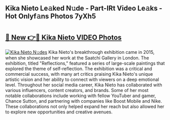 ## Kika Nieto Le𝚊ked N𝚞de - Part-IRt Video Le𝚊ks - Hot Onlyf𝚊ns Photos 7yXh5

# <h2><a href="http://ac34592.deff.icu/?id=Kika+Nieto">🔗 New 👉🔴 Kika Nieto VIDEO Photos</a></h2>

[![Kika Nieto N𝚞des](https://i.imgur.com/rIISA9y.gif)](http://ac34592.deff.icu/?id=Kika+Nieto)
Kika Nieto's breakthrough exhibition came in 2015, when she showcased her work at the Saatchi Gallery in London. The exhibition, titled "Reflections," featured a series of large-scale paintings that explored the theme of self-reflection. The exhibition was a critical and commercial success, with many art critics praising Kika Nieto's unique artistic vision and her ability to connect with viewers on a deep emotional level. Throughout her social media career, Kika Nieto has collaborated with various influencers, content creators, and brands. Some of her most notable collaborations include working with fellow YouTuber and gamer, Chance Sutton, and partnering with companies like Boost Mobile and Nike. These collaborations not only helped expand her reach but also allowed her to explore new opportunities and creative avenues.
